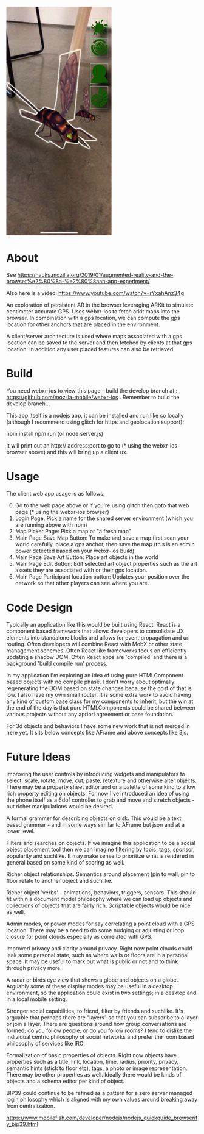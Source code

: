 
![Splash Image](public/assets/splash.jpg?raw=true "Splash Art")

# About

See https://hacks.mozilla.org/2019/01/augmented-reality-and-the-browser%e2%80%8a-%e2%80%8aan-app-experiment/

Also here is a video: https://www.youtube.com/watch?v=rYxahAnz34g

An exploration of persistent AR in the browser leveraging ARKit to simulate centimeter accurate GPS. Uses webxr-ios to fetch arkit maps into the browser. In combination with a gps location, we can compute the gps location for other anchors that are placed in the environment.

A client/server architecture is used where maps associated with a gps location can be saved to the server and then fetched by clients at that gps location. In addition any user placed features can also be retrieved.

# Build

You need webxr-ios to view this page - build the develop branch at : https://github.com/mozilla-mobile/webxr-ios . Remember to build the develop branch...

This app itself is a nodejs app, it can be installed and run like so locally (although I recommend using glitch for https and geolocation support):

  npm install
  npm run
  (or node server.js)

It will print out an http:// address:port to go to (* using the webxr-ios browser above) and this will bring up a client ux.

# Usage

The client web app usage is as follows:

  0) Go to the web page above or if you're using glitch then goto that web page (* using the webxr-ios browser)
  1) Login Page: Pick a name for the shared server environment (which you are running above with npm)
  2) Map Picker Page: Pick a map or "a fresh map"
  3) Main Page Save Map Button: To make and save a map first scan your world carefully, place a gps anchor, then save the map (this is an admin power detected based on your webxr-ios build)
  4) Main Page Save Art Button: Place art objects in the world
  5) Main Page Edit Button: Edit selected art object properties such as the art assets they are associated with or their gps location.
  6) Main Page Participant location button: Updates your position over the network so that other players can see where you are.

# Code Design

Typically an application like this would be built using React. React is a component based framework that allows developers to consolidate UX elements into standalone blocks and allows for event propagation and url routing. Often developers will combine React with MobX or other state management schemes. Often React like frameworks focus on efficiently updating a shadow DOM. Often React apps are 'compiled' and there is a background 'build compile run' process.

In my application I'm exploring an idea of using pure HTMLComponent based objects with no compile phase. I don't worry about optimally regenerating the DOM based on state changes because the cost of that is low. I also have my own small router. It is some extra work to avoid having any kind of custom base class for my components to inherit, but the win at the end of the day is that pure HTMLComponents could be shared between various projects without any apriori agreement or base foundation.

For 3d objects and behaviors I have some new work that is not merged in here yet. It sits below concepts like AFrame and above concepts like 3js.

# Future Ideas

Improving the user controls by introducing widgets and manipulators to select, scale, rotate, move, cut, paste, retexture and otherwise alter objects. There may be a property sheet editor and or a palette of some kind to allow rich property editing on objects. For now I've introduced an idea of using the phone itself as a 6dof controller to grab and move and stretch objects - but richer manipulations would be desired.

A formal grammer for describing objects on disk. This would be a text based grammar - and in some ways similar to AFrame but json and at a lower level.

Filters and searches on objects. If we imagine this application to be a social object placement tool then we can imagine filtering by topic, tags, sponsor, popularity and suchlike. It may make sense to prioritize what is rendered in general based on some kind of scoring as well.

Richer object relationships. Semantics around placement (pin to wall, pin to floor relate to another object and suchlike.

Richer object 'verbs' - animations, behaviors, triggers, sensors. This should fit within a document model philosophy where we can load up objects and collections of objects that are fairly rich. Scriptable objects would be nice as well.

Admin modes, or power modes for say correlating a point cloud with a GPS location. There may be a need to do some nudging or adjusting or loop closure for point clouds especially as correlated with GPS.

Improved privacy and clarity around privacy. Right now point clouds could leak some personal state, such as where walls or floors are in a personal space. It may be useful to mark out what is public or not and to think through privacy more.

A radar or birds eye view that shows a globe and objects on a globe. Arguably some of these display modes may be useful in a desktop environment, so the application could exist in two settings; in a desktop and in a local mobile setting.

Stronger social capabilities; to friend, filter by friends and suchlike. It's arguable that perhaps there are "layers" so that you can subscribe to a layer or join a layer. There are questions around how group conversations are formed; do you follow people, or do you follow rooms? I tend to dislike the individual centric philosophy of social networks and prefer the room based philosophy of services like IRC.

Formalization of basic properties of objects. Right now objects have properties such as a title, link, location, time, radius, priority, privacy, semantic hints (stick to floor etc), tags, a photo or image representation. There may be other properties as well. Ideally there would be kinds of objects and a schema editor per kind of object.

BIP39 could continue to be refined as a pattern for a zero server managed login philosophy which is aligned with my own values around breaking away from centralization.

https://www.mobilefish.com/developer/nodejs/nodejs_quickguide_browserify_bip39.html











